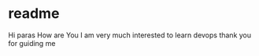 # readme
Hi paras 
How are You 
I am very much interested to learn devops
thank you for guiding me 
